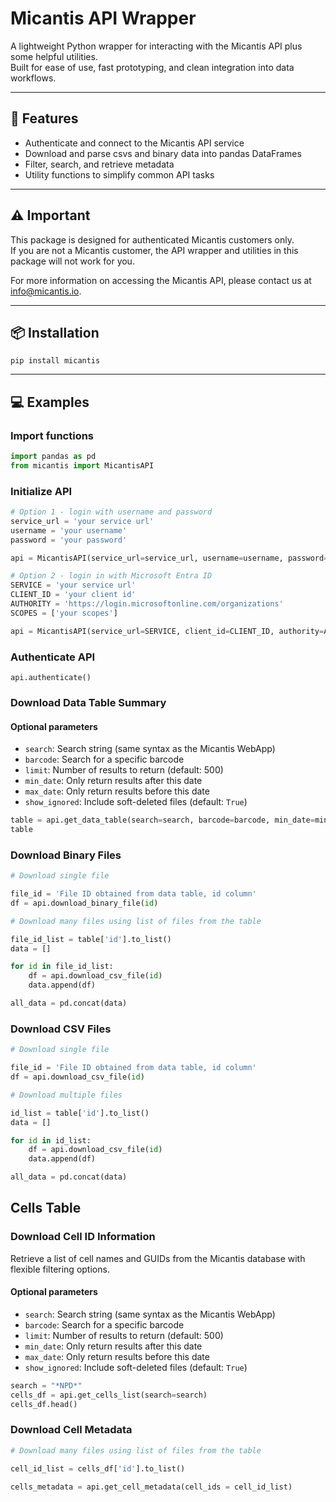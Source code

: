 # Micantis API Wrapper

A lightweight Python wrapper for interacting with the Micantis API plus some helpful utilities.  
Built for ease of use, fast prototyping, and clean integration into data workflows.

---

## 🚀 Features

- Authenticate and connect to the Micantis API service
- Download and parse csvs and binary data into pandas DataFrames
- Filter, search, and retrieve metadata
- Utility functions to simplify common API tasks

---

## ⚠️ Important

This package is designed for authenticated Micantis customers only.  
If you are not a Micantis customer, the API wrapper and utilities in this package will not work for you.

For more information on accessing the Micantis API, please contact us at info@micantis.io.

---

## 📦 Installation

```pip install micantis ```

---

## 💻 Examples

### Import functions

``` python
import pandas as pd
from micantis import MicantisAPI
```

### Initialize API

``` python
# Option 1 - login with username and password
service_url = 'your service url'
username = 'your username'
password = 'your password'

api = MicantisAPI(service_url=service_url, username=username, password=password)
```

``` python
# Option 2 - login in with Microsoft Entra ID
SERVICE = 'your service url'
CLIENT_ID = 'your client id'
AUTHORITY = 'https://login.microsoftonline.com/organizations'
SCOPES = ['your scopes']

api = MicantisAPI(service_url=SERVICE, client_id=CLIENT_ID, authority=AUTHORITY, scopes=SCOPES)
```
### Authenticate API
``` api.authenticate() ```

### Download Data Table Summary

#### Optional parameters
- `search`: Search string (same syntax as the Micantis WebApp)
- `barcode`: Search for a specific barcode
- `limit`: Number of results to return (default: 500)
- `min_date`: Only return results after this date
- `max_date`: Only return results before this date
- `show_ignored`: Include soft-deleted files (default: `True`)

```python
table = api.get_data_table(search=search, barcode=barcode, min_date=min_date, max_date=max_date, limit = 10, show_ignored=show_ignored)
table
```

### Download Binary Files

``` python
# Download single file

file_id = 'File ID obtained from data table, id column'
df = api.download_binary_file(id)

```

``` python
# Download many files using list of files from the table

file_id_list = table['id'].to_list()
data = []

for id in file_id_list:
    df = api.download_csv_file(id)
    data.append(df)

all_data = pd.concat(data)
```

### Download CSV Files

``` python
# Download single file

file_id = 'File ID obtained from data table, id column'
df = api.download_csv_file(id)
```

``` python
# Download multiple files

id_list = table['id'].to_list()
data = []

for id in id_list:
    df = api.download_csv_file(id)
    data.append(df)

all_data = pd.concat(data)
```
## Cells Table
### Download Cell ID Information
Retrieve a list of cell names and GUIDs from the Micantis database with flexible filtering options.

#### Optional parameters
- `search`: Search string (same syntax as the Micantis WebApp)
- `barcode`: Search for a specific barcode
- `limit`: Number of results to return (default: 500)
- `min_date`: Only return results after this date
- `max_date`: Only return results before this date
- `show_ignored`: Include soft-deleted files (default: `True`)

``` python
search = "*NPD*"
cells_df = api.get_cells_list(search=search)
cells_df.head()
```
### Download Cell Metadata

``` python
# Download many files using list of files from the table

cell_id_list = cells_df['id'].to_list()

cells_metadata = api.get_cell_metadata(cell_ids = cell_id_list)
```

